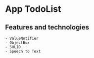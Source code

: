 # App TodoList

## Features and technologies

    - ValueNotifier
    - ObjectBox
    - SOLID
    - Speech to Text
